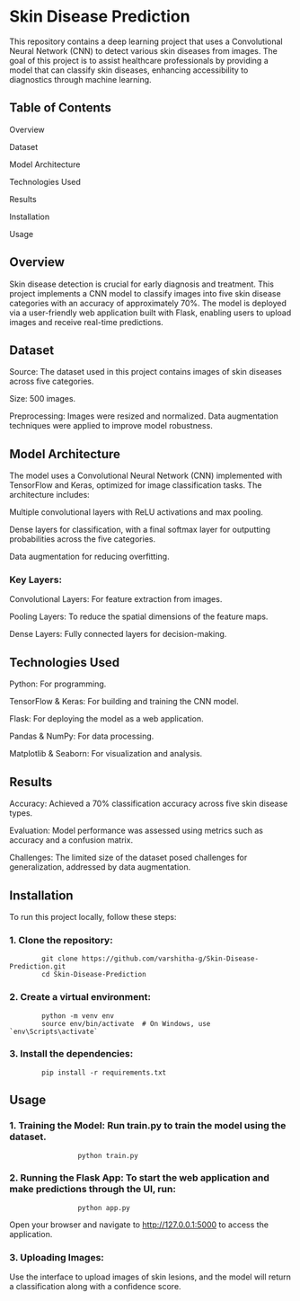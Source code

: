 # Skin Disease Prediction

This repository contains a deep learning project that uses a Convolutional Neural Network (CNN) to detect various skin diseases from images. The goal of this project is to assist healthcare professionals by providing a model that can classify skin diseases, enhancing accessibility to diagnostics through machine learning.

## Table of Contents

   Overview
   
   Dataset
   
   Model Architecture
   
   Technologies Used
   
   Results
   
   Installation
   
   Usage
   
  
## Overview

Skin disease detection is crucial for early diagnosis and treatment. This project implements a CNN model to classify images into five skin disease categories with an accuracy of approximately 70%. The model is deployed via a user-friendly web application built with Flask, enabling users to upload images and receive real-time predictions.

## Dataset

Source: The dataset used in this project contains images of skin diseases across five categories.

Size: 500 images.

Preprocessing: Images were resized and normalized. Data augmentation techniques were applied to improve model robustness.
## Model Architecture

The model uses a Convolutional Neural Network (CNN) implemented with TensorFlow and Keras, optimized for image classification tasks. The architecture includes:

Multiple convolutional layers with ReLU activations and max pooling.

Dense layers for classification, with a final softmax layer for outputting probabilities across the five categories.

Data augmentation for reducing overfitting.

### Key Layers:
Convolutional Layers: For feature extraction from images.

Pooling Layers: To reduce the spatial dimensions of the feature maps.

Dense Layers: Fully connected layers for decision-making.
## Technologies Used

Python: For programming.

TensorFlow & Keras: For building and training the CNN model.

Flask: For deploying the model as a web application.

Pandas & NumPy: For data processing.

Matplotlib & Seaborn: For visualization and analysis.
## Results

Accuracy: Achieved a 70% classification accuracy across five skin disease types.

Evaluation: Model performance was assessed using metrics such as accuracy and a confusion matrix.

Challenges: The limited size of the dataset posed challenges for generalization, addressed by data augmentation.

## Installation

To run this project locally, follow these steps:

### 1. Clone the repository:
            git clone https://github.com/varshitha-g/Skin-Disease-Prediction.git
            cd Skin-Disease-Prediction
### 2. Create a virtual environment:
            python -m venv env
            source env/bin/activate  # On Windows, use `env\Scripts\activate`
### 3. Install the dependencies:
            pip install -r requirements.txt
## Usage

### 1. Training the Model: Run train.py to train the model using the dataset.
                     python train.py
### 2. Running the Flask App: To start the web application and make predictions through the UI, run:
                     python app.py
Open your browser and navigate to http://127.0.0.1:5000 to access the application.
### 3. Uploading Images: 

Use the interface to upload images of skin lesions, and the model will return a classification along with a confidence score.



